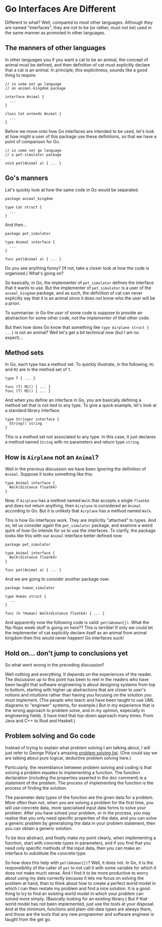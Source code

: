 # Go Interfaces Are Different

Different to what? Well, compared to most other languages. Although they are
named "interfaces", they are not to be (or rather, must not be) used in the same
manner as promoted in other languages.

## The manners of other languages

In other languages you if you want a cat to be an animal, the concept of animal
must be defined, and then definition of cat must explicitly declare that a cat
is an animal. In principle, this explicitness, sounds like a good thing to
require.

```
// in some not go language
// an animal-kingdom package

interface Animal {
  ...
}

class Cat extends Animal {
  ...
}
```

Before we move onto how Go interfaces are intended to be used, let's look at
how might a user of this package use these definitions, so that we have a point
of comparison for Go.

```
// in some not go language
// a pet-simulator package

void pet(Animal a) { ... }
```

## Go's manners

Let's quickly look at how the same code in Go would be separated.

```
package animal_kingdom

type Cat struct {
  ...
}
```

And then...

```
package pet_simulator

type Animal interface {
  ...
}

func pet(Animal a) { ... }
```

Do you see anything funny? (If not, take a closer look at how the code is
organised.) What's going on?

So basically, in Go, the implementer of `pet_simulator` defines the interface
that it wants to use. But the implementer of `pet_simulator` is a user of the
`animal_kingdom` package, and as such, the definition of cat can never explicitly
say that it is an animal since it does not know who the user will be a priori.

To summarise: in Go the _user_ of some code is suppose to provide an
abstraction for some other code, _not_ the _implementer_ of that other code.

But then how does Go know that something like `type Airplane struct { ...}` is
not an animal? Well let's get a bit technical now (but I am no expert)...

## Method sets

In Go, each type has a method set. To quickly illustrate, in the following,
`M1` and `M2` are in the method set of `T`.

```
type T { ... }

func (T) M1() { ... }
func (T) M2() { ... }
```

And when you define an interface in Go, you are basically defining a method
set that is not tied to any type. To give a quick example, let's look at a
standard library interface:

```
type Stringer interface {
  String() string
}
```

This is a method set not associated to any type. In this case, it just declares
a method named `String` with no parameters and return type `string`.

## How is `Airplane` not an `Animal`?

Well in the previous discussion we have been ignoring the definition of
`Animal`. Suppose it looks something like this:

```
type Animal interface {
  Walk(distance float64)
}
```

Now, if `Airplane` has a method named `Walk` that accepts a single `float64`
and does not return anything, then `Airplane` is considered an `Animal`
according to Go. But it is unlikely that `Airplane` has a method named `Walk`.

This is how Go interfaces work. They are implicitly "attached" to types. And so,
let us consider again the `pet_simulator` package, and examine a weird quirk of
how Go intends for us to use the interfaces. To clarify, the package looks like
this with our `Animal` interface better defined now:

```
package pet_simulator

type Animal interface {
  Walk(distance float64)
}

func pet(Animal a) { ... }
```

And we are going to consider another package now:

```
package human_simulator

type Human struct {
  ...
}

func (h *Human) Walk(distance float64) { ... }
```

And apparently now the following code is valid: `pet(&Human{})`. What the
flip-flops weeb stuff is going on here?? This is terrible! If only we could
let the implementer of cat explicitly declare itself as an animal from animal
kingdom then this would never happen! Go interfaces suck!

## Hold on... don't jump to conclusions yet

So what went wrong in the preceding discussion?

Well nothing and everything. It depends on the experiences of the reader. The
discussion up to this point has been to reel in the readers who have been taught
that software engineering is about designing systems from top to bottom,
starting with higher up abstractions that are closer to _user_'s notions and
intuitions rather than having you focusing on the solution _you_ must implement.
(The people who teach and have been taught to use UML diagrams to "engineer"
systems, for example.) But in my experience that is the wrong approach to
problem solve, and in my opinion, especially in engineering fields. (I have
tried that top-down approach many times. From Java and C++ to Rust and Haskell.)

## Problem solving and Go code

Instead of trying to explain what problem solving I am talking about, I will
just refer to George Pólya's amazing [problem solving list](https://sass.queensu.ca/sites/sasswww/files/uploaded_files/Resource%20PDFs/polya.pdf).
(One could say we are talking about pure logical, deductive problem solving here.)

Particularly, the resemblance between problem solving and coding is that solving
a problem equates to implementing a function. The function declaration
(including the properties asserted in the doc comment) is a statement of the
problem. The process of implementing the function is the process of finding
the solution.

The parameter data types of the function are the given data for a problem. More
often than not, when you are solving a problem for the first time, you will
use concrete data, more specialised input data forms to solve your problem.
After you have solved your problem, or in the process, you may realise that
you only need specific properties of the data, and you can solve a generic
problem by generalising the data in your problem statement, then you can obtain
a generic solution.

To be less abstract, and finally make my point clearly, when implementing a
function, start with concrete types in parameters, and if you find that you
need only specific methods of the input data, then you can make an interface
to substitute the concrete type.

So how does this help with `pet(&Human{})`? Well, it does not. In Go, it is the
responsibility of the caller of `pet` to not call it with some variable for
which it does not make much sense. And I find it to be more productive to worry
about using my data correctly because it lets me focus on solving the problem
at hand, than to think about how to create a perfect world model in which I can
then restate my problem and find a nice solution. It is a good thing to try to
find an existing world model in which your problem can solved more simply. (Basically looking for an existing library.) But if that world model has not
been implemented, just use the tools at your disposal. And at the minimum, functions and plain-old-data types are always there, and those are the tools
that any new programmer and software engineer is taught from the get go.

